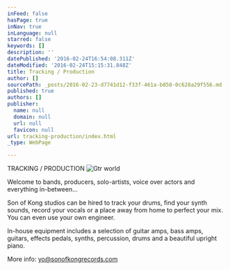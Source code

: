 ```yaml
---
inFeed: false
hasPage: true
inNav: true
inLanguage: null
starred: false
keywords: []
description: ''
datePublished: '2016-02-24T16:54:08.311Z'
dateModified: '2016-02-24T15:15:31.848Z'
title: Tracking / Production
author: []
sourcePath: _posts/2016-02-23-d7741d12-f33f-461a-b850-0c628a29f556.md
published: true
authors: []
publisher:
  name: null
  domain: null
  url: null
  favicon: null
url: tracking-production/index.html
_type: WebPage

---
```

TRACKING / PRODUCTION
![Gtr world](https://s3-us-west-2.amazonaws.com/the-grid-img/p/4fad9ba598af6c6565a165fd22f70177dd83f7a2.jpg)

Welcome to bands, producers, solo-artists, voice over actors and everything in-between...

Son of Kong studios can be hired to track your drums, find your synth sounds, record your vocals or a place away from home to perfect your mix. You can even use your own engineer. 

In-house equipment includes a selection of guitar amps, bass amps, guitars, effects pedals, synths, percussion, drums and a beautiful upright piano.

More info: yo@sonofkongrecords.com